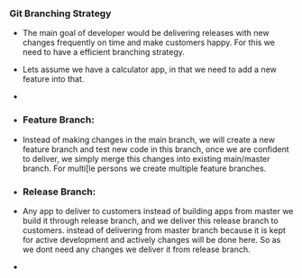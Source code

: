 ### Git Branching Strategy

- The main goal of developer would be delivering releases with new changes frequently on time and make customers happy. For this we need to have a efficient branching strategy.
- Lets assume we have a calculator app, in that we need to add a new feature into that.
-
- ### Feature Branch:
- Instead of making changes in the main branch, we will create a new  feature branch and test new code in this branch, once we are confident to deliver, we simply merge this changes into existing main/master branch. For multi[le persons we create multiple feature branches.

- ### Release Branch:
- Any app to deliver to customers instead of building apps from master we build it through release branch, and we deliver this release branch to customers. instead of delivering from master branch because it is kept for active development and actively changes will be done here. So as we dont need any changes we deliver it from release branch.
- 

